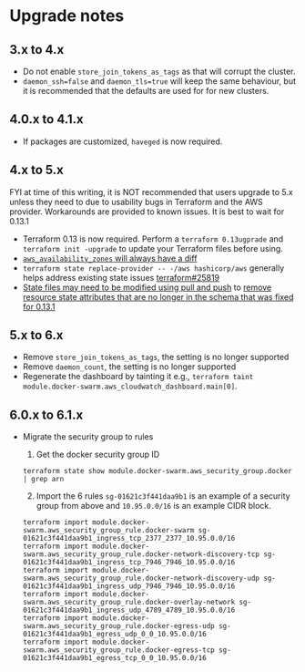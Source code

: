 # Upgrade notes

## 3.x to 4.x

* Do not enable `store_join_tokens_as_tags` as that will corrupt the cluster.
* `daemon_ssh=false` and `daemon_tls=true` will keep the same behaviour, but it is recommended that the defaults are used for for new clusters.

## 4.0.x to 4.1.x

* If packages are customized, `haveged` is now required.

## 4.x to 5.x

FYI at time of this writing, it is NOT recommended that users upgrade to 5.x unless they need to due to usability bugs in Terraform and the AWS provider.  Workarounds are provided to known issues.  It is best to wait for 0.13.1
* Terraform 0.13 is now required.  Perform a `terraform 0.13ugprade` and `terraform init -upgrade` to update your Terraform files before using.
* [`aws_availability_zones` will always have a diff](https://github.com/terraform-providers/terraform-provider-aws/issues/14579)
* `terraform state replace-provider -- -/aws hashicorp/aws` generally helps address existing state issues [terraform#25819](https://github.com/hashicorp/terraform/issues/25819#issuecomment-672939811)
* [State files may need to be modified using pull and push](https://github.com/hashicorp/terraform/issues/25752#issuecomment-672217777) to [remove resource state attributes that are no longer in the schema that was fixed for 0.13.1](https://github.com/hashicorp/terraform/issues/25752#issuecomment-672217777)

## 5.x to 6.x

* Remove `store_join_tokens_as_tags`, the setting is no longer supported
* Remove `daemon_count`, the setting is no longer supported
* Regenerate the dashboard by tainting it e.g., `terraform taint module.docker-swarm.aws_cloudwatch_dashboard.main[0]`.

## 6.0.x to 6.1.x

* Migrate the security group to rules 

  1. Get the docker security group ID 

    ```
    terraform state show module.docker-swarm.aws_security_group.docker | grep arn
    ```
  
  2. Import the 6 rules `sg-01621c3f441daa9b1` is an example of a security group from above and `10.95.0.0/16` is an example CIDR block.
    ```
    terraform import module.docker-swarm.aws_security_group_rule.docker-swarm sg-01621c3f441daa9b1_ingress_tcp_2377_2377_10.95.0.0/16
    terraform import module.docker-swarm.aws_security_group_rule.docker-network-discovery-tcp sg-01621c3f441daa9b1_ingress_tcp_7946_7946_10.95.0.0/16
    terraform import module.docker-swarm.aws_security_group_rule.docker-network-discovery-udp sg-01621c3f441daa9b1_ingress_udp_7946_7946_10.95.0.0/16
    terraform import module.docker-swarm.aws_security_group_rule.docker-overlay-network sg-01621c3f441daa9b1_ingress_udp_4789_4789_10.95.0.0/16
    terraform import module.docker-swarm.aws_security_group_rule.docker-egress-udp sg-01621c3f441daa9b1_egress_udp_0_0_10.95.0.0/16
    terraform import module.docker-swarm.aws_security_group_rule.docker-egress-tcp sg-01621c3f441daa9b1_egress_tcp_0_0_10.95.0.0/16
    ```
